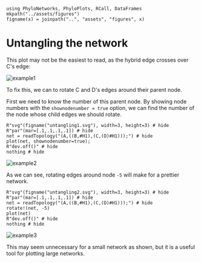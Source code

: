 ```@setup untangling
using PhyloNetworks, PhyloPlots, RCall, DataFrames
mkpath("../assets/figures")
figname(x) = joinpath("..", "assets", "figures", x)
```

# Untangling the network

This plot may not be the easiest to read, as the hybrid edge crosses over C's
edge:

![example1](../assets/figures/gettingstarted.svg)

To fix this, we can to rotate C and D's edges around their parent node.

First we need to know the number of this parent node. By showing node numbers
with the `shownodenumber = true` option, we can find the number of the node
whose child edges we should rotate.

```@example untangling
R"svg"(figname("untangling1.svg"), width=3, height=3) # hide
R"par"(mar=[.1,.1,.1,.1]) # hide
net = readTopology("(A,((B,#H1),(C,(D)#H1)));") # hide
plot(net, shownodenumber=true);
R"dev.off()" # hide
nothing # hide
```
![example2](../assets/figures/untangling1.svg)

As we can see, rotating edges around node `-5` will make for a prettier network.

```@example untangling
R"svg"(figname("untangling2.svg"), width=3, height=3) # hide
R"par"(mar=[.1,.1,.1,.1]) # hide
net = readTopology("(A,((B,#H1),(C,(D)#H1)));") # hide
rotate!(net, -5)
plot(net)
R"dev.off()" # hide
nothing # hide
```
![example3](../assets/figures/untangling2.svg)


This may seem unnecessary for a small network as shown, but it is a useful tool for plotting
large networks.
